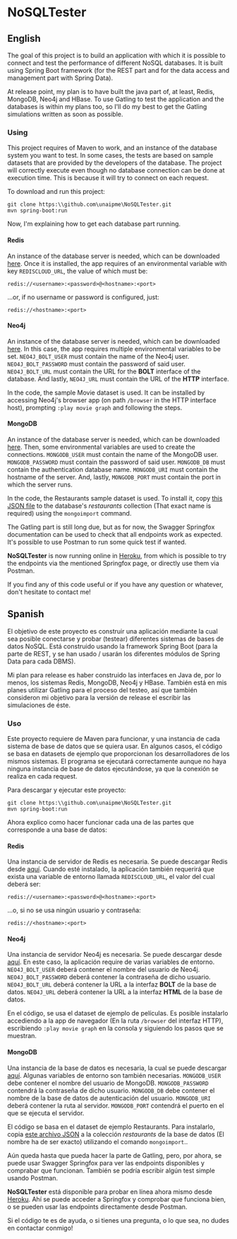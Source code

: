 # NoSQLTester

## English

The goal of this project is to build an application with which it is possible to connect and test the performance of different NoSQL databases. It is built using Spring Boot framework (for the REST part and for the data access and management part with Spring Data).

At release point, my plan is to have built the java part of, at least, Redis, MongoDB, Neo4j and HBase. To use Gatling to test the application and the databases is within my plans too, so I'll do my best to get the Gatling simulations written as soon as possible.

### Using

This project requires of Maven to work, and an instance of the database system you want to test. In some cases, the tests are based on sample datasets that are provided by the developers of the database. The project will correctly execute even though no database connection can be done at execution time. This is because it will try to connect on each request.

To download and run this project:

```
git clone https:\\github.com\unaipme\NoSQLTester.git
mvn spring-boot:run
```

Now, I'm explaining how to get each database part running.

#### Redis

An instance of the database server is needed, which can be downloaded [here](https://redis.io/download). Once it is installed, the app requires of an environmental variable with key ``REDISCLOUD_URL``, the value of which must be:

```
redis://<username>:<password>@<hostname>:<port>
```

...or, if no username or password is configured, just:

```
redis://<hostname>:<port>
```

#### Neo4j

An instance of the database server is needed, which can be downloaded [here](https://neo4j.com/download/). In this case, the app requires multiple environmental variables to be set. ``NEO4J_BOLT_USER`` must contain the name of the Neo4j user. ``NEO4J_BOLT_PASSWORD`` must contain the password of said user. ``NEO4J_BOLT_URL`` must contain the URL for the **BOLT** interface of the database. And lastly, ``NEO4J_URL`` must contain the URL of the **HTTP** interface.

In the code, the sample Movie dataset is used. It can be installed by accessing Neo4j's browser app (on path ``/browser`` in the HTTP interface host), prompting ``:play movie graph`` and following the steps.

#### MongoDB

An instance of the database server is needed, which can be downloaded [here](https://mongodb.com/download-center). Then, some environmental variables are used to create the connections. ``MONGODB_USER`` must contain the name of the MongoDB user. ``MONGODB_PASSWORD`` must contain the password of said user. ``MONGODB_DB`` must contain the authentication database name. ``MONGODB_URI`` must contain the hostname of the server. And, lastly, ``MONGODB_PORT`` must contain the port in which the server runs.

In the code, the Restaurants sample dataset is used. To install it, copy [this JSON file](https://raw.githubusercontent.com/mongodb/docs-assets/primer-dataset/primer-dataset.json) to the database's _restaurants_ collection (That exact name is required) using the ``mongoimport`` command.

The Gatling part is still long due, but as for now, the Swagger Springfox documentation can be used to check that all endpoints work as expected. It's possible to use Postman to run some quick test if wanted.

**NoSQLTester** is now running online in [Heroku](https://nosqltester.herokuapp.com/), from which is possible to try the endpoints via the mentioned Springfox page, or directly use them via Postman.

If you find any of this code useful or if you have any question or whatever, don't hesitate to contact me!

## Spanish

El objetivo de este proyecto es construir una aplicación mediante la cual sea posible conectarse y probar (testear) diferentes sistemas de bases de datos NoSQL. Está construido usando la framework Spring Boot (para la parte de REST, y se han usado / usarán los diferentes módulos de Spring Data para cada DBMS).

Mi plan para release es haber construido las interfaces en Java de, por lo menos, los sistemas Redis, MongoDB, Neo4j y HBase. También está en mis planes utilizar Gatling para el proceso del testeo, así que también consideron mi objetivo para la versión de release el escribir las simulaciones de éste.

### Uso

Este proyecto requiere de Maven para funcionar, y una instancia de cada sistema de base de datos que se quiera usar. En algunos casos, el código se basa en datasets de ejemplo que proporcionan los desarrolladores de los mismos sistemas. El programa se ejecutará correctamente aunque no haya ninguna instancia de base de datos ejecutándose, ya que la conexión se realiza en cada request.

Para descargar y ejecutar este proyecto:
```
git clone https:\\github.com\unaipme\NoSQLTester.git
mvn spring-boot:run
```

Ahora explico como hacer funcionar cada una de las partes que corresponde a una base de datos:

#### Redis

Una instancia de servidor de Redis es necesaria. Se puede descargar Redis desde [aquí](https://redis.io/download). Cuando esté instalado, la aplicación también requerirá que exista una variable de entorno llamada ``REDISCLOUD_URL``, el valor del cual deberá ser:

```
redis://<username>:<password>@<hostname>:<port>
```

...o, si no se usa ningún usuario y contraseña:

```
redis://<hostname>:<port>
```

#### Neo4j

Una instancia de servidor Neo4j es necesaria. Se puede descargar desde [aquí](https://neo4j.com/download/). En este caso, la aplicación require de varias variables de entorno. ``NEO4J_BOLT_USER`` deberá contener el nombre del usuario de Neo4j. ``NEO4J_BOLT_PASSWORD`` deberá contener la contraseña de dicho usuario. ``NEO4J_BOLT_URL`` deberá contener la URL a la interfaz **BOLT** de la base de datos. ``NEO4J_URL`` deberá contener la URL a la interfaz **HTML** de la base de datos.

En el código, se usa el dataset de ejemplo de películas. Es posible instalarlo accediendo a la app de navegador (En la ruta ``/browser`` del interfaz HTTP), escribiendo ``:play movie graph`` en la consola y siguiendo los pasos que se muestran.

#### MongoDB

Una instancia de la base de datos es necesaria, la cual se puede descargar [aquí](https://mongodb.com/download-center). Algunas variables de entorno son también necesarias. ``MONGODB_USER`` debe contener el nombre del usuario de MongoDB. ``MONGODB_PASSWORD`` contendrá la contraseña de dicho usuario. ``MONGODB_DB`` debe contener el nombre de la base de datos de autenticación del usuario. ``MONGODB_URI`` deberá contener la ruta al servidor. ``MONGODB_PORT`` contendrá el puerto en el que se ejecuta el servidor.

El código se basa en el dataset de ejemplo Restaurants. Para instalarlo, copia [este archivo JSON](https://raw.githubusercontent.com/mongodb/docs-assets/primer-dataset/primer-dataset.json) a la colección _restaurants_ de la base de datos (El nombre ha de ser exacto) utilizando el comando ``mongoimport``..
Aún queda hasta que pueda hacer la parte de Gatling, pero, por ahora, se puede usar Swagger Springfox para ver las endpoints disponibles y comprabar que funcionan. También se podría escribir algún test simple usando Postman.

**NoSQLTester** está disponible para probar en línea ahora mismo desde [Heroku](https://nosqltester.herokuapp.com/). Ahí se puede acceder a Springfox y comprobar que funciona bien, o se pueden usar las endpoints directamente desde Postman.

Si el código te es de ayuda, o si tienes una pregunta, o lo que sea, no dudes en contactar conmigo!
